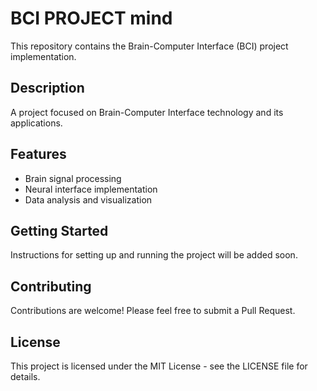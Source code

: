 # BCI PROJECT mind

This repository contains the Brain-Computer Interface (BCI) project implementation.

## Description
A project focused on Brain-Computer Interface technology and its applications.

## Features
- Brain signal processing
- Neural interface implementation
- Data analysis and visualization

## Getting Started
Instructions for setting up and running the project will be added soon.

## Contributing
Contributions are welcome! Please feel free to submit a Pull Request.

## License
This project is licensed under the MIT License - see the LICENSE file for details. 